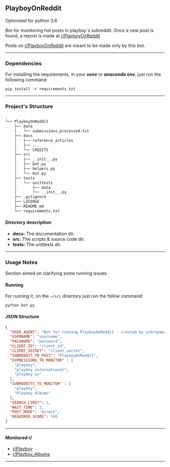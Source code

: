 ## PlayboyOnReddit

Optimized for python 3.6

Bot for monitoring hot posts in playboy´s subreddit. 
Once a new post is found, a repost is made at [r/PlayboyOnReddit](https://www.reddit.com/r/playboyonreddit/)

Posts on [r/PlayboyOnReddit](https://www.reddit.com/r/PlayboyOnReddit/) are meant to be made only by this bot. 

----------------------

### Dependencies

For installing the requirements, in your ___venv___ or ___anaconda env___, 
just run the following command:

```shell script
pip install -r requirements.txt
```

----------------

### Project's Structure

```bash 
.
└── PlayboyOnReddit
    ├── data
    │   └── submissions_processed.txt
    ├── docs
    │   ├── reference_articles
    │   ├── ...
    │   └── CREDITS
    ├── src
    │   ├── __init__.py
    │   ├── bot.py
    │   ├── helpers.py
    │   └── bot.py
    ├── tests
    │   └── unittests
    │       ├── data
    │       └── __init__.py
    ├── .gitignore
    ├── LICENSE
    ├── README.md
    └── requirements.txt
```

#### Directory description

- __docs:__ The documentation dir.
- __src:__ The scripts & source code dir.
- __tests:__ The unittests dir.

-----------------------

### Usage Notes

Section aimed on clarifying some running issues.

#### Running

For running it, on the `~/src` directory just run the follow command:

`python bot.py` 

#### JSON Structure

````json
{
  "USER_AGENT": "Bot for running PlayboyOnReddit - created by u/brnpaes.",
  "USERNAME": "username",
  "PASSWORD": "password",
  "CLIENT_ID": "client_id",
  "CLIENT_SECRET": "client_secret",
  "SUBREDDIT_TO_POST": "PlayboyOnReddit",
  "EXPRESSIONS_TO_MONITOR" : [
    "playboy",
    "playboy international",
    "playboy us"
  ],
  "SUBREDDITS_TO_MONITOR" : [
    "playboy", 
    "Playboy_Albums"
  ],
  "SEARCH_LIMIT": 1,
  "WAIT_TIME": 3,
  "POST_MODE": "direct",
  "REQUIRED_SCORE": 500
}
````
---------------

#### Monitored r/

- [r/Playboy](https://www.reddit.com/r/playboy)
- [r/Playboy_Albums](https://www.reddit.com/r/playboy_albums)

---------------
